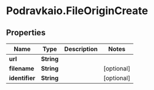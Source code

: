 # Podravkaio.FileOriginCreate

## Properties
Name | Type | Description | Notes
------------ | ------------- | ------------- | -------------
**url** | **String** |  | 
**filename** | **String** |  | [optional] 
**identifier** | **String** |  | [optional] 


